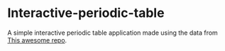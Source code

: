 # Interactive-periodic-table

A simple interactive periodic table application made using the data from [This awesome repo](https://github.com/Bowserinator/Periodic-Table-JSON).
